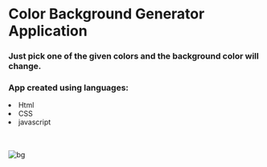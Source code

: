 # Color Background Generator Application
### Just pick one of the given colors and the background color will change. 
### App created using languages:
<li> Html </li>
<li>CSS </li>
<li>javascript </li>



<br>
<br>


![bg](https://user-images.githubusercontent.com/55224607/191020712-3f4b0b9b-4a6b-421c-ba54-30abb66808b2.PNG)
